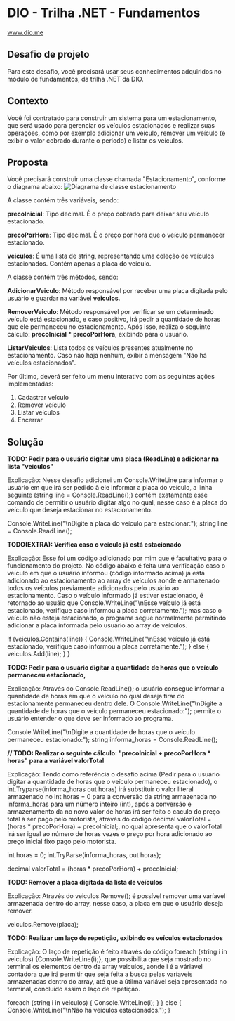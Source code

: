 # DIO - Trilha .NET - Fundamentos
www.dio.me

## Desafio de projeto
Para este desafio, você precisará usar seus conhecimentos adquiridos no módulo de fundamentos, da trilha .NET da DIO.

## Contexto
Você foi contratado para construir um sistema para um estacionamento, que será usado para gerenciar os veículos estacionados e realizar suas operações, como por exemplo adicionar um veículo, remover um veículo (e exibir o valor cobrado durante o período) e listar os veículos.

## Proposta
Você precisará construir uma classe chamada "Estacionamento", conforme o diagrama abaixo:
![Diagrama de classe estacionamento](diagrama_classe_estacionamento.png)

A classe contém três variáveis, sendo:

**precoInicial**: Tipo decimal. É o preço cobrado para deixar seu veículo estacionado.

**precoPorHora**: Tipo decimal. É o preço por hora que o veículo permanecer estacionado.

**veiculos**: É uma lista de string, representando uma coleção de veículos estacionados. Contém apenas a placa do veículo.

A classe contém três métodos, sendo:

**AdicionarVeiculo**: Método responsável por receber uma placa digitada pelo usuário e guardar na variável **veiculos**.

**RemoverVeiculo**: Método responsável por verificar se um determinado veículo está estacionado, e caso positivo, irá pedir a quantidade de horas que ele permaneceu no estacionamento. Após isso, realiza o seguinte cálculo: **precoInicial** * **precoPorHora**, exibindo para o usuário.

**ListarVeiculos**: Lista todos os veículos presentes atualmente no estacionamento. Caso não haja nenhum, exibir a mensagem "Não há veículos estacionados".

Por último, deverá ser feito um menu interativo com as seguintes ações implementadas:
1. Cadastrar veículo
2. Remover veículo
3. Listar veículos
4. Encerrar


## Solução
**TODO: Pedir para o usuário digitar uma placa (ReadLine) e adicionar na lista "veiculos"**

Explicação: Nesse desafio adicionei um Console.WriteLine para informar o usuário em que irá ser pedido à ele informar a placa do veículo, a linha seguinte (string line = Console.ReadLine();) contém exatamente esse comando de permitir o usuário digitar algo no qual, nesse caso é a placa do veículo que deseja estacionar no estacionamento.

Console.WriteLine("\nDigite a placa do veículo para estacionar:");
string line = Console.ReadLine();

**TODO(EXTRA): Verifica caso o veículo já está estacionado**

Explicação: Esse foi um código adicionado por mim que é facultativo para o funcionamento do projeto. No código abaixo é feita uma verificação caso o veículo em que o usuário informou (código informado acima) já está adicionado ao estacionamento ao array de veículos aonde é armazenado todos os veículos previamente adicionados pelo usuário ao estacionamento. Caso o veículo informado já estiver estacionado, é retornado ao usuáio que Console.WriteLine("\nEsse veículo já está estacionado, verifique caso informou a placa corretamente."); mas caso o veículo não esteja estacionado, o programa segue normalmente permitindo adicionar a placa informada pelo usuário ao array de veículos.

  if (veiculos.Contains(line))
  {
      Console.WriteLine("\nEsse veículo já está estacionado, verifique caso informou a placa corretamente.");
  }
  else
  {
      veiculos.Add(line);
  }
}

**TODO: Pedir para o usuário digitar a quantidade de horas que o veículo permaneceu estacionado,**

Explicação: Através do Console.ReadLine(); o usuário consegue informar a quantidade de horas em que o veículo no qual deseja tirar do estacionamente permaneceu dentro dele. O Console.WriteLine("\nDigite a quantidade de horas que o veículo permaneceu estacionado:"); permite o usuário entender o que deve ser informado ao programa.

Console.WriteLine("\nDigite a quantidade de horas que o veículo permaneceu estacionado:");
string informa_horas = Console.ReadLine();

**// TODO: Realizar o seguinte cálculo: "precoInicial + precoPorHora * horas" para a variável valorTotal**

Explicação: Tendo como referência o desafio acima (Pedir para o usuário digitar a quantidade de horas que o veículo permaneceu estacionado), o int.Tryparse(informa_horas out horas) irá substituir o valor literal armazenado no int horas = 0 para a conversão da string armazenada no informa_horas para um número inteiro (int), após a conversão e armazenamento da no novo valor de horas irá ser feito o caculo do preço total à ser pago pelo motorista, através do código decimal valorTotal = (horas * precoPorHora) + precoInicial;, no qual apresenta que o valorTotal irá ser igual ao número de horas vezes o preço por hora adicionado ao preço inicial fixo pago pelo motorista.

int horas = 0;
int.TryParse(informa_horas, out horas);

decimal valorTotal = (horas * precoPorHora) + precoInicial;


**TODO: Remover a placa digitada da lista de veículos**

Explicação: Através do veiculos.Remove(); é possível remover uma varíavel armazenada dentro do array, nesse caso, a placa em que o usuário deseja remover.

veiculos.Remove(placa);

**TODO: Realizar um laço de repetição, exibindo os veículos estacionados**

Explicação: O laço de repetição é feito através do código foreach (string i in veiculos) {Console.WriteLine(i);}, que possibilita que seja mostrado no terminal os elementos dentro da array veiculos, aonde i é a váriavel contadora que irá permitir que seja feita a busca pelas varíaveis armazenadas dentro do array, até que a útilma variável seja apresentada no terminal, concluido assim o laço de repetição.

foreach (string i in veiculos)
{
Console.WriteLine(i);
}
}
else
{
Console.WriteLine("\nNão há veículos estacionados.");
}
